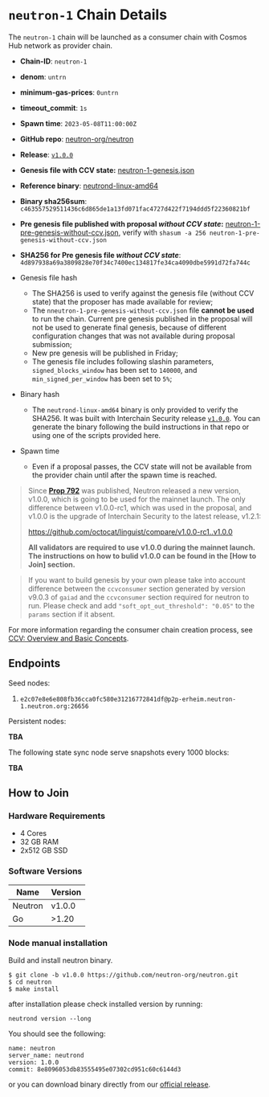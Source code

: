# `neutron-1` Chain Details

The `neutron-1` chain will be launched as a consumer chain with Cosmos Hub network as provider chain.

* **Chain-ID**: `neutron-1`
* **denom**: `untrn`
* **minimum-gas-prices**: `0untrn`
* **timeout_commit**: `1s`
* **Spawn time**: `2023-05-08T11:00:00Z`
* **GitHub repo**: [neutron-org/neutron](https://github.com/neutron-org/neutron.git)
* **Release**: [`v1.0.0`](https://github.com/neutron-org/neutron/releases/tag/v1.0.0)
* **Genesis file with CCV state:** [neutron-1-genesis.json](neutron-1-genesis.json)

* **Reference binary**: [neutrond-linux-amd64](./neutrond-linux-amd64)
* **Binary sha256sum**: `c463557529511436c6d865de1a13fd071fac4727d422f7194ddd5f22360821bf`
* **Pre genesis file published with proposal _without CCV state_:** [neutron-1-pre-genesis-without-ccv.json](./neutron-1-pre-genesis-without-ccv.json), verify with `shasum -a 256 neutron-1-pre-genesis-without-ccv.json`
* **SHA256 for Pre genesis file _without CCV state_**: `4d897938a69a3809828e70f34c7400ec134817fe34ca4090dbe5991d72fa744c`


* Genesis file hash
  * The SHA256 is used to verify against the genesis file (without CCV state) that the proposer has made available for review;
  * The `nneutron-1-pre-genesis-without-ccv.json` file **cannot be used** to run the chain. Current pre genesis published in the proposal will not be used to generate final genesis, because of different configuration changes that was not available during proposal submission;
  * New pre genesis will be published in Friday;
  * The genesis file includes following slashin parameters, `signed_blocks_window` has been set to `140000`, and `min_signed_per_window` has been set to `5%`;
* Binary hash
  * The `neutrond-linux-amd64` binary is only provided to verify the SHA256. It was built with Interchain Security release [`v1.0.0`](https://github.com/neutron-org/neutron/releases/tag/v1.0.0). You can generate the binary following the build instructions in that repo or using one of the scripts provided here.
* Spawn time
  * Even if a proposal passes, the CCV state will not be available from the provider chain until after the spawn time is reached.

> Since [**Prop 792**](https://www.mintscan.io/cosmos/proposals/792) was published, Neutron released a new version, v1.0.0, which is going to be used for the mainnet launch. The only difference between v1.0.0-rc1, which was used in the proposal, and v1.0.0 is the upgrade of Interchain Security to the latest release, v1.2.1:
>
> https://github.com/octocat/linguist/compare/v1.0.0-rc1..v1.0.0
>
>**All validators are required to use v1.0.0 during the mainnet launch. The instructions on how to bulid v1.0.0 can be found in the [How to Join] section.**

> If you want to build genesis by your own please take into account difference between the `ccvconsumer` section generated by version v9.0.3 of `gaiad` and the `ccvconsumer` section required for neutron to run. Please check and add `"soft_opt_out_threshold": "0.05"` to the `params` section if it absent.

For more information regarding the consumer chain creation process, see [CCV: Overview and Basic Concepts](https://github.com/cosmos/ibc/blob/main/spec/app/ics-028-cross-chain-validation/overview_and_basic_concepts.md).

## Endpoints

Seed nodes:

1. `e2c07e8e6e808fb36cca0fc580e31216772841df@p2p-erheim.neutron-1.neutron.org:26656`

Persistent nodes:

**TBA**

The following state sync node serve snapshots every 1000 blocks:

**TBA**

## How to Join

### Hardware Requirements

* 4 Cores
* 32 GB RAM
* 2x512 GB SSD

### Software Versions

| Name               | Version  |
|--------------------|----------|
| Neutron            | v1.0.0   |
| Go                 | >1.20    |


### Node manual installation

Build and install neutron binary. 

```
$ git clone -b v1.0.0 https://github.com/neutron-org/neutron.git
$ cd neutron
$ make install
```

after installation please check installed version by running:

`neutrond version --long`

You should see the following:
```
name: neutron
server_name: neutrond
version: 1.0.0 
commit: 8e8096053db83555495e07302cd951c60c6144d3

``` 

or you can download binary directly from our [official release](https://github.com/neutron-org/neutron/releases/tag/v1.0.0).